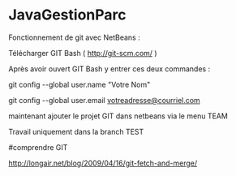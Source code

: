 # JavaGestionParc

Fonctionnement de git avec NetBeans :

Télécharger GIT Bash ( http://git-scm.com/ )

Après avoir ouvert GIT Bash y entrer ces deux commandes :

git config --global user.name "Votre Nom"

git config --global user.email votreadresse@courriel.com

maintenant ajouter le projet GIT dans netbeans via le menu TEAM

Travail uniquement dans la branch TEST


#comprendre GIT

http://longair.net/blog/2009/04/16/git-fetch-and-merge/
